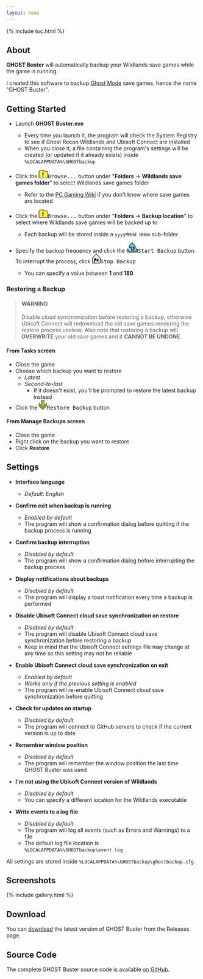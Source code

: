 ```yaml
---
layout: home
---
```


<!-- markdownlint-disable MD041 -->
{% include toc.html %}
<!-- markdownlint-enable MD041 -->

## About

**GHOST Buster** will automatically backup your Wildlands save games while the game is running.

I created this software to backup [Ghost Mode](https://web.archive.org/web/20190108052618/https://ghost-recon.ubisoft.com/wildlands/en-us/news/152-328968-16/special-operation-2-is-coming) save games, hence the name "GHOST Buster".

## Getting Started

- Launch **GHOST Buster.exe**
  - Every time you launch it, the program will check the System Registry to see if Ghost Recon Wildlands and Ubisoft Connect are installed
  - When you close it, a file containing the program's settings will be created (or updated if it already exists) inside `%LOCALAPPDATA%\GHOSTbackup`

- Click the <kbd><img src="assets/img/ico/grw-intel.png" alt="">Browse...</kbd> button under "**Folders** -> **Wildlands save games folder**"
  to select Wildlands save games folder
  - Refer to the [PC Gaming Wiki](https://www.pcgamingwiki.com/wiki/Tom_Clancy%27s_Ghost_Recon_Wildlands#Save_game_data_location)
    if you don't know where save games are located

- Click the <kbd><img src="assets/img/ico/grw-intel.png" alt="">Browse...</kbd> button under "**Folders** -> **Backup location**"
  to select where Wildlands save games will be backed up to
  - Each backup will be stored inside a `yyyyMMdd HHmm` sub-folder

- Specify the backup frequency and click the <kbd><img src="assets/img/ico/grw-skill.png" alt="">Start Backup</kbd> button.
  To interrupt the process, click <kbd><img src="assets/img/ico/grw-rally.png" alt="">Stop Backup</kbd>
  - You can specify a value between **1** and **180**

### Restoring a Backup

> #### WARNING
>
> Disable cloud synchronization before restoring a backup, otherwise Ubisoft Connect will redownload the old save games rendering the restore process useless.
> Also note that restoring a backup will **OVERWRITE** your old save games and it **CANNOT BE UNDONE**.

#### From Tasks screen

- Close the game
- Choose which backup you want to restore
  - *Latest*
  - *Second-to-last*
    - If it doesn't exist, you'll be prompted to restore the latest backup instead
- Click the <kbd><img src="assets/img/ico/grw-mission.png" alt="">Restore Backup</kbd> button

#### From Manage Backups screen

- Close the game
- Right click on the backup you want to restore
- Click **Restore**

## Settings

- **Interface language**
  - *Default: English*

- **Confirm exit when backup is running**
  - *Enabled by default*
  - The program will show a confirmation dialog before quitting if the backup process is running

- **Confirm backup interruption**
  - *Disabled by default*
  - The program will show a confirmation dialog before interrupting the backup process

- **Display notifications about backups**
  - *Disabled by default*
  - The program will display a toast notification every time a backup is performed

- **Disable Ubisoft Connect cloud save synchronization on restore**
  - *Disabled by default*
  - The program will disable Ubisoft Connect cloud save synchronization before restoring a backup
  - Keep in mind that the Ubisoft Connect settings file may change at any time so this setting may not be reliable

- **Enable Ubisoft Connect cloud save synchronization on exit**
  - *Enabled by default*
  - *Works only if the previous setting is enabled*
  - The program will re-enable Ubisoft Connect cloud save synchronization before quitting

- **Check for updates on startup**
  - *Disabled by default*
  - The program will connect to GitHub servers to check if the current version is up to date

- **Remember window position**
  - *Disabled by default*
  - The program will remember the window position the last time GHOST Buster was used

- **I'm not using the Ubisoft Connect version of Wildlands**
  - *Disabled by default*
  - You can specify a different location for the Wildlands executable

- **Write events to a log file**
  - *Disabled by default*
  - The program will log all events (such as Errors and Warnings) to a file
  - The default log file location is `%LOCALAPPDATA%\GHOSTbackup\event.log`

All settings are stored inside `%LOCALAPPDATA%\GHOSTbackup\ghostbackup.cfg`.

## Screenshots

{% include gallery.html %}

## Download

You can [download](https://github.com/Strappazzon/GRW-GHOST-Buster/releases/latest) the latest version of GHOST Buster from the Releases page.

## Source Code

The complete GHOST Buster source code is available [on GitHub](https://github.com/Strappazzon/GRW-GHOST-Buster).
